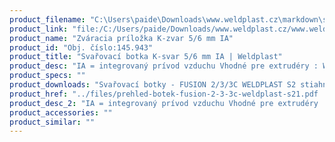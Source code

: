 ```yaml
---
product_filename: "C:\Users\paide\Downloads\www.weldplast.cz\markdown\svarovaci-botka-k-svar-56-mm-ia.md"
product_link: "file:/C:/Users/paide/Downloads/www.weldplast.cz/www.weldplast.cz/sk/svarovaci-botka-k-svar-56-mm-ia"
product_name: "Zváracia príložka K-zvar 5/6 mm IA"
product_id: "Obj. číslo:145.943"
product_title: "Svařovací botka K-svar 5/6 mm IA | Weldplast"
product_desc: "IA = integrovaný prívod vzduchu Vhodné pre extrudéry : WELDPLAST S2FUSION 1FUSION 2FUSION 3FUSION 3C"
product_specs: ""
product_downloads: "Svařovací botky - FUSION 2/3/3C WELDPLAST S2 stiahnuť"
product_href: "../files/prehled-botek-fusion-2-3-3c-weldplast-s21.pdf ../files/prehled-botek-fusion-2-3-3c-weldplast-s21.pdf"
product_desc_2: "IA = integrovaný prívod vzduchu Vhodné pre extrudéry : WELDPLAST S2FUSION 1FUSION 2FUSION 3FUSION 3C"
product_accessories: ""
product_similar: ""
---
```

